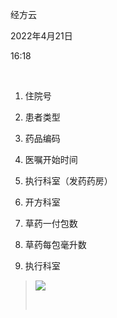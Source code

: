 经方云

2022年4月21日

16:18

 

1.  住院号

2.  患者类型

3.  药品编码

4.  医嘱开始时间

5.  执行科室（发药药房）

6.  开方科室

7.  草药一付包数

8.  草药每包毫升数

9.  执行科室

> ![](048_经方云_000.png)
>
>  
